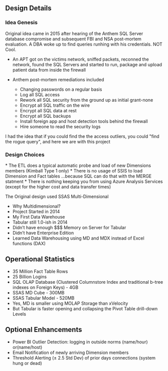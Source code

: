 <h2>Design Details</h2>

<h3>Idea Genesis</h3>
Original idea came in 2015 after hearing of the Anthem SQL Server database compromise and subsequent FBI
and NSA post-mortem evaluation. A DBA woke up to find queries runhing with his credentials. NOT Cool.

* An APT got on the victims network, sniffed packets, reconned the network, found the SQL Servers and started to run, 
package and upload patient data from inside the firewall

* Anthem post-mortem remediations included
  * Changing passwords on a regular basis
  * Log all SQL access
  * Rework all SQL security from the ground up as initial grant-none
  * Encrypt all SQL traffic on the wire
  * Encrypt all SQL data at rest
  * Encrypt all SQL backups
  * Install foreign app and host detection tools behind the firewall
  * Hire someone to read the security logs

I had the idea that if you could find the the access outliers, you could "find the rogue query", and here we are with this project

<h3>Design Choices</h3>
* The ETL does a typical automatic probe and load of new Dimensions members (Kimball Type 1 only)
* There is no usage of SSIS to load Dimension and Fact tables ...because SQL can do that with the MERGE statment
* There is nothing keeping you from using Azure Analysis Services (except for the higher cost and data transfer times)<br>

The Original design used SSAS Multi-Dimensional

* Why Multidimensional?
* Project Started in 2014 
* My First Data Warehouse
* Tabular still 1.0-ish in 2014
* Didn’t have enough $$$ Memory on Server for Tabular
* Didn’t have Enterprise Edition
* Learned Data Warehousing using MD and MDX instead of Excel functions (DAX)

<h2> Operational Statistics</h2>

* 35 Million Fact Table Rows
* 25 Billion Logins
* SQL OLAP Database (Clustered Columnstore Index and traditional b-tree indexes on Foreign Keys)  - 4GB
* SSAS MD Cube - 300MB
* SSAS Tabular Model - 520MB
* Yes, MD is smaller using MOLAP Storage than xVelocity 
* But Tabular is faster opening and collapsing the Pivot Table drill-down Levels

<h2> Optional Enhancements</h2>

* Power BI Outlier Detection: logging in outside norms (name/hour) or(name/host)
* Email Notification of newly arriving Dimension members
* Threshold Alerting (± 2.5 Std Dev) of prior days connections (system hung or dead)
